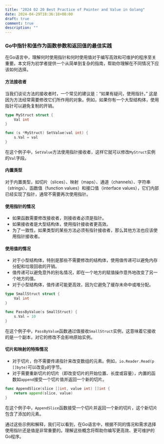 ```yaml
---
title: "2024 02 20 Best Practice of Pointer and Value in Golang"
date: 2024-04-29T18:36:18+08:00
draft: true
comment: true
description: ""
---
```


### Go中指针和值作为函数参数和返回值的最佳实践

在Go语言中，理解何时使用指针和何时使用值对于编写高效和可维护的程序至关重要。本文将为初学者提供一个从简单到复杂的指南，帮助你理解在不同情况下应该如何选择。

#### 方法接收者

当我们谈论方法的接收者时，一个常见的建议是：“如果有疑问，使用指针。” 这是因为方法经常需要修改它们所作用的对象。例如，如果你有一个大型结构体，使用指针可以避免复制的开销。

```go
type MyStruct struct {
    Val int
}

func (s *MyStruct) SetValue(val int) {
    s.Val = val
}
```

在这个例子中，`SetValue`方法使用指针接收者，这样它就可以修改`MyStruct`实例的`Val`字段。

#### 内置类型

对于内置类型，如切片（slices）、映射（maps）、通道（channels）、字符串（strings）、函数值（function values）和接口值（interface values），它们内部已经实现了指针，通常不需要再次使用指针。

#### 使用指针的情况

- 如果函数需要修改接收者，则接收者必须是指针。
- 如果接收者是大型结构体，使用指针接收者更高效。
- 为了一致性，如果类型的某些方法必须有指针接收者，那么其他方法也应该使用指针接收者。

#### 使用值的情况

- 对于小型结构体，特别是那些不需要修改的结构体，使用值传递可以避免内存分配和垃圾回收的开销。
- 值传递可以避免意外的别名情况，即在一个地方的赋值操作意外地改变了另一个地方的值。
- 对于小型结构体，值传递可能更高效，因为它避免了缓存未命中或堆分配。

```go
type SmallStruct struct {
    Val int
}

func PassByValue(s SmallStruct) {
    s.Val = 10
}
```

在这个例子中，`PassByValue`函数通过值接收`SmallStruct`实例，这意味着它接收的是一个副本，对它的修改不会影响原始实例。

#### 切片和映射的特殊情况

- 对于切片，你不需要传递指针来改变数组的元素。例如，`io.Reader.Read(p []byte)`可以改变`p`的字节。
- 对于需要重新切片的切片（即改变切片的开始位置、长度或容量），内置的函数如`append`接受一个切片值并返回一个新的切片。

```go
func AppendSlice(slice []int, value int) []int {
    return append(slice, value)
}
```

在这个例子中，`AppendSlice`函数接受一个切片并返回一个新的切片，这个新切片包含了添加的元素。

通过这些示例和解释，我们可以看到，在Go语言中，根据不同的情况和需求选择使用指针还是值是非常重要的。理解这些概念将帮助你编写更高效、更可维护的Go程序。
